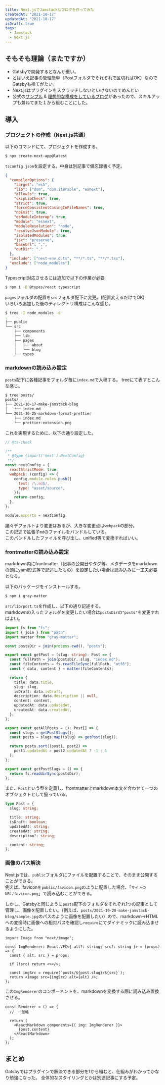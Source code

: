 ```yaml
---
title: Next.jsでJamstackなブログを作ってみた
createdAt: "2021-10-17"
updatedAt: "2021-10-17"
isDraft: true
tags:
  - Jamstack
  - Next.js
---
```


## そもそも理論（またですか）

- Gatsbyで開発するとなんか重い。
- とはいえ記事の管理簡単（Postフォルダでそれぞれで区切ればOK）なのでGatsbyも捨てがたい。
- Next.jsはプラグインをスクラッチしないといけないのでめんどい
- 公式の[サンプル](https://github.com/vercel/next.js/tree/canary/examples/blog-starter-typescript) & [理想的な構成をしているブログ](https://kenzoblog.vercel.app/posts/nextjs-blog-asset)があったので、スキルアップも兼ねてまた１から組むことにした。

## 導入

### プロジェクトの作成（Next.js共通）

以下のコマンドにて、プロジェクトを作成する。

```bash
$ npx create-next-app@latest
```

`tsconfig.json`を設定する。中身は別記事で備忘録書く予定。

```json
{
  "compilerOptions": {
    "target": "es5",
    "lib": ["dom", "dom.iterable", "esnext"],
    "allowJs": true,
    "skipLibCheck": true,
    "strict": true,
    "forceConsistentCasingInFileNames": true,
    "noEmit": true,
    "esModuleInterop": true,
    "module": "esnext",
    "moduleResolution": "node",
    "resolveJsonModule": true,
    "isolatedModules": true,
    "jsx": "preserve",
    "baseUrl": ".",
    "outDir": "."
  },
  "include": ["next-env.d.ts", "**/*.ts", "**/*.tsx"],
  "exclude": ["node_modules"]
}
```

Typescript対応させるには追加で以下の作業が必要

```bash
$ npm i -D @types/react typescript
```

`pages`フォルダの配置を`src`フォルダ配下に変更。(配置変えるだけでOK)  
いろいろ追加した後のディレクトリ構成はこんな感じ。

```bash
$ tree -I node_modules -d
.
├── public
└── src
    ├── components
    ├── lib
    ├── pages
    │   ├── about
    │   └── blog
    └── types

```

### markdownの読み込み設定

`posts`配下に各種記事をフォルダ毎に`index.md`で入稿する。
treeにて表すとこんな感じ。

```sh
$ tree posts/
posts/
├── 2021-10-17-make-jamstack-blog
│   └── index.md
└── 2021-10-25-markdown-format-prettier
    ├── index.md
    └── prettier-extension.png
```

これを実現するために、以下の通り設定した。

```js
// @ts-check

/**
 * @type {import('next').NextConfig}
 **/
const nextConfig = {
  reactStrictMode: true,
  webpack: (config) => {
    config.module.rules.push({
      test: /\.md$/,
      type: "asset/source",
    });
    return config;
  },
};

module.exports = nextConfig;
```

諸々デフォルトより変更はあるが、大きな変更点は`webpack`の部分。  
この記述で拡張子`md`のファイルをバンドルしている。  
このバンドルしたファイルを呼び出し、unified等で変換すればいい。

### frontmatterの読み込み設定

markdown内にfrontmatter（記事の公開日やタグ等、メタデータをmarkdownの頭にyaml形式等で記述したもの）を設定したい場合は読み込みに一工夫必要となる。

以下のパッケージをインストールする。

```bash
$ npm i gray-matter
```

`src/lib/post.ts`を作成し、以下の通り記述する。  
markdownの入ったフォルダを変更したい場合は`postsDir`の`"posts"`を変更すればよい。

```ts
import fs from "fs";
import { join } from "path";
import matter from "gray-matter";

const postsDir = join(process.cwd(), "posts");

export const getPost = (slug: string): Post => {
  const fullPath = join(postsDir, slug, "index.md");
  const fileContents = fs.readFileSync(fullPath, "utf8");
  const { data, content } = matter(fileContents);

  return {
    title: data.title,
    slug: slug,
    isDraft: data.isDraft,
    description: data.description || null,
    content: content,
    updatedAt: data.updatedAt,
    createdAt: data.createdAt,
  };
};

export const getAllPosts = (): Post[] => {
  const slugs = getPostSlugs();
  const posts = slugs.map((slug) => getPost(slug));

  return posts.sort((post1, post2) =>
    post1.updatedAt > post2.updatedAt ? -1 : 1
  );
};

export const getPostSlugs = () => {
  return fs.readdirSync(postsDir);
};
```

また、`Post`という型を定義し、frontmatterとmarkdown本文を合わせて一つのオブジェクトとして扱っている。

```ts
type Post = {
  slug: string;

  title: string;
  isDraft: boolean;
  updatedAt: string;
  createdAt: string;
  description?: string;

  content: string;
};
```

### 画像のパス解決

Next.jsでは、`public`フォルダにファイルを配置することで、そのまま公開することができる。  
例えば、faviconを`public/favicon.png`のように配置した場合、「`サイトのURL/favicon.png`」で読み込むことができる。

しかし、Gatsbyと同じように`posts`配下のフォルダをそれぞれ1つの記事として管理し、画像を配置したい。（例えば、`posts/2021-10-28-make-jamstack-blog/sample.jpg`のパスのように画像を配置したい）ので、markdown→HTMLへの変換時に画像への相対パスを確認し`require`にてダイナミックに読み込ませるようにした。

```tsx
import Image from "next/image";

const ImgRenderer: React.VFC<{ alt?: string; src?: string }> = (props) => {
  const { alt, src } = props;

  if (!src) return <></>;

  const imgSrc = require(`posts/${post.slug}/${src}`);
  return <Image src={imgSrc} alt={alt} />;
};
```

この`ImgRenderer`のコンポーネントを、markdownを変換する際に読み込み置換させる。

```tsx
const Renderer = () => {
  //　一部略

  return (
    <ReactMarkdown components={{ img: ImgRenderer }}>
      {post.content}
    </ReactMarkdown>
  );
};
```

## まとめ

Gatsbyではプラグインで解決できる部分を1から組むと、仕組みがわかってかなり勉強になった。
全体的なスタイリングとかは別途記事にする予定。
